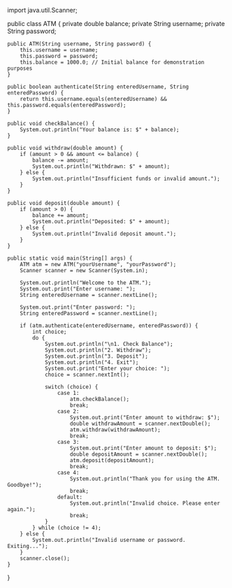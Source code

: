 import java.util.Scanner;

public class ATM {
    private double balance;
    private String username;
    private String password;

    public ATM(String username, String password) {
        this.username = username;
        this.password = password;
        this.balance = 1000.0; // Initial balance for demonstration purposes
    }

    public boolean authenticate(String enteredUsername, String enteredPassword) {
        return this.username.equals(enteredUsername) && this.password.equals(enteredPassword);
    }

    public void checkBalance() {
        System.out.println("Your balance is: $" + balance);
    }

    public void withdraw(double amount) {
        if (amount > 0 && amount <= balance) {
            balance -= amount;
            System.out.println("Withdrawn: $" + amount);
        } else {
            System.out.println("Insufficient funds or invalid amount.");
        }
    }

    public void deposit(double amount) {
        if (amount > 0) {
            balance += amount;
            System.out.println("Deposited: $" + amount);
        } else {
            System.out.println("Invalid deposit amount.");
        }
    }

    public static void main(String[] args) {
        ATM atm = new ATM("yourUsername", "yourPassword");
        Scanner scanner = new Scanner(System.in);

        System.out.println("Welcome to the ATM.");
        System.out.print("Enter username: ");
        String enteredUsername = scanner.nextLine();

        System.out.print("Enter password: ");
        String enteredPassword = scanner.nextLine();

        if (atm.authenticate(enteredUsername, enteredPassword)) {
            int choice;
            do {
                System.out.println("\n1. Check Balance");
                System.out.println("2. Withdraw");
                System.out.println("3. Deposit");
                System.out.println("4. Exit");
                System.out.print("Enter your choice: ");
                choice = scanner.nextInt();

                switch (choice) {
                    case 1:
                        atm.checkBalance();
                        break;
                    case 2:
                        System.out.print("Enter amount to withdraw: $");
                        double withdrawAmount = scanner.nextDouble();
                        atm.withdraw(withdrawAmount);
                        break;
                    case 3:
                        System.out.print("Enter amount to deposit: $");
                        double depositAmount = scanner.nextDouble();
                        atm.deposit(depositAmount);
                        break;
                    case 4:
                        System.out.println("Thank you for using the ATM. Goodbye!");
                        break;
                    default:
                        System.out.println("Invalid choice. Please enter again.");
                        break;
                }
            } while (choice != 4);
        } else {
            System.out.println("Invalid username or password. Exiting...");
        }
        scanner.close();
    }
}
